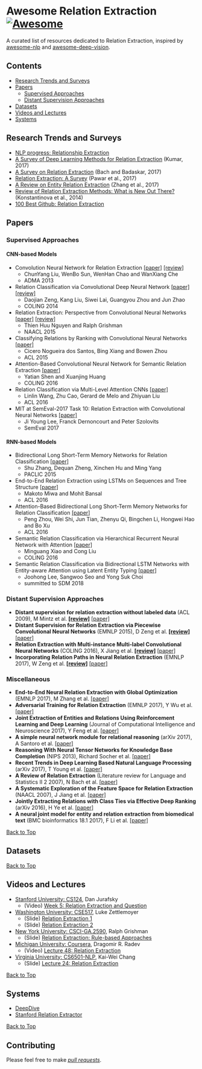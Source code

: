 # Awesome Relation Extraction [![Awesome](https://awesome.re/badge.svg)](https://awesome.re)
A curated list of resources dedicated to Relation Extraction, inspired by [awesome-nlp](https://github.com/keon/awesome-nlp) and [awesome-deep-vision](https://github.com/kjw0612/awesome-deep-vision).


## Contents
* [Research Trends and Surveys](#research-trends-and-surveys)
* [Papers](#papers)
	* [Supervised Approaches](#supervised-approaches)
	* [Distant Supervision Approaches](#distant-supervision-approaches)
* [Datasets](#datasets)
* [Videos and Lectures](#videos-and-lectures)
* [Systems](systems)


## Research Trends and Surveys
* [NLP progress: Relationship Extraction](https://nlpprogress.com/english/relationship_extraction.html)
* [A Survey of Deep Learning Methods for Relation Extraction](https://arxiv.org/abs/1705.03645) (Kumar, 2017)
* [A Survey on Relation Extraction](http://www.cs.cmu.edu/~nbach/papers/A-survey-on-Relation-Extraction-Slides.pdf) (Bach and Badaskar, 2017)
* [Relation Extraction: A Survey](https://arxiv.org/abs/1712.05191) (Pawar et al., 2017)
* [A Review on Entity Relation Extraction](https://ieeexplore.ieee.org/stamp/stamp.jsp?arnumber=8269916) (Zhang et al., 2017)
* [Review of Relation Extraction Methods: What is New Out There?](http://pers-www.wlv.ac.uk/~in0988/documents/aist-final.pdf) (Konstantinova et al., 2014)
* [100 Best Github: Relation Extraction](http://meta-guide.com/software-meta-guide/100-best-github-relation-extraction)


## Papers

### Supervised Approaches
#### CNN-based Models
* Convolution Neural Network for Relation Extraction [[paper]](https://link.springer.com/chapter/10.1007/978-3-642-53917-6_21) [[review]](/relation_extraction/Relation_Neural_Network_for_Relation_Extraction.md)
	* ChunYang Liu, WenBo Sun, WenHan Chao and WanXiang Che
	* ADMA 2013
* Relation Classification via Convolutional Deep Neural Network [[paper]](http://www.aclweb.org/anthology/C14-1220) [[review]](/relation_extraction/Relation_Classification_via_Convolutional_Deep_Neural_Network.md)
	* Daojian Zeng, Kang Liu, Siwei Lai, Guangyou Zhou and Jun Zhao
	* COLING 2014
* Relation Extraction: Perspective from Convolutional Neural Networks [[paper]](http://www.cs.nyu.edu/~thien/pubs/vector15.pdf) [[review]](/relation_extraction/Relation_Extraction-Perspective_from_Convolutional_Neural_Networks.md)
	* Thien Huu Nguyen and Ralph Grishman
	* NAACL 2015
* Classifying Relations by Ranking with Convolutional Neural Networks [[paper]](https://arxiv.org/abs/1504.06580)
	* Cicero Nogueira dos Santos, Bing Xiang and Bowen Zhou
	* ACL 2015
* Attention-Based Convolutional Neural Network for Semantic Relation Extraction [[paper]](http://www.aclweb.org/anthology/C16-1238)
	* Yatian Shen and Xuanjing Huang
	* COLING 2016
* Relation Classification via Multi-Level Attention CNNs [[paper]](http://aclweb.org/anthology/P16-1123)
	* Linlin Wang, Zhu Cao, Gerard de Melo and Zhiyuan Liu
	* ACL 2016
* MIT at SemEval-2017 Task 10: Relation Extraction with Convolutional Neural Networks [[paper]](https://aclanthology.info/pdf/S/S17/S17-2171.pdf)
	* Ji Young Lee, Franck Dernoncourt and Peter Szolovits
	* SemEval 2017

#### RNN-based Models
* Bidirectional Long Short-Term Memory Networks for Relation Classification [[paper]](http://www.aclweb.org/anthology/Y15-1009)
	* Shu Zhang, Dequan Zheng, Xinchen Hu and Ming Yang
	* PACLIC 2015
* End-to-End Relation Extraction using LSTMs on Sequences and Tree Structure [[paper]](https://arxiv.org/abs/1601.00770)
	* Makoto Miwa and Mohit Bansal
	* ACL 2016
* Attention-Based Bidirectional Long Short-Term Memory Networks for Relation Classification [[paper]](http://anthology.aclweb.org/P16-2034)
	* Peng Zhou, Wei Shi, Jun Tian, Zhenyu Qi, Bingchen Li, Hongwei Hao and Bo Xu
	* ACL 2016
* Semantic Relation Classification via Hierarchical Recurrent Neural Network with Attention [[paper]](http://www.aclweb.org/anthology/C16-1119)
	* Minguang Xiao and Cong Liu
	* COLING 2016
* Semantic Relation Classification via Bidirectional LSTM Networks with Entity-aware Attention using Latent Entity Typing [[paper]]()
	* Joohong Lee, Sangwoo Seo and Yong Suk Choi
	* summitted to SDM 2018

	
	

### Distant Supervision Approaches
* **Distant supervision for relation extraction without labeled data** (ACL 2009), M Mintz et al. **[[review]](/relation_extraction/Distant_supervision_for_relation_extraction_without_labeled_data.md)** [[paper]](https://web.stanford.edu/~jurafsky/mintz.pdf)
* **Distant Supervision for Relation Extraction via Piecewise Convolutional Neural Networks** (EMNLP 2015), D Zeng et al. **[[review]](/relation_extraction/Distant_Supervision_for_Relation_Extraction_via_Piecewise_Convolutional_Neural_Networks.md)** [[paper]](http://www.emnlp2015.org/proceedings/EMNLP/pdf/EMNLP203.pdf)
* **Relation Extraction with Multi-instance Multi-label Convolutional Neural Networks** (COLING 2016), X Jiang et al. **[[review]](/relation_extraction/Relation_Extraction_with_Multi-instance_Multi-label_Convolutional_Neural_Networks.md)** [[paper]](https://pdfs.semanticscholar.org/8731/369a707046f3f8dd463d1fd107de31d40a24.pdf)
* **Incorporating Relation Paths in Neural Relation Extraction** (EMNLP 2017), W Zeng et al. **[[review]](/relation_extraction/Incorporating_Relation_Paths_in_Neural_Relation_Extraction.md)** [[paper]](http://aclweb.org/anthology/D17-1186)


### Miscellaneous

* **End-to-End Neural Relation Extraction with Global Optimization** (EMNLP 2017), M Zhang et al. [[paper]](https://pdfs.semanticscholar.org/0359/cde335fadcfe6f3407722c1a8cc620d0fe8c.pdf)
* **Adversarial Training for Relation Extraction** (EMNLP 2017), Y Wu et al. [[paper]](https://people.eecs.berkeley.edu/~russell/papers/emnlp17-relation.pdf)
* **Joint Extraction of Entities and Relations Using Reinforcement Learning and Deep Learning** (Journal of Computational Intelligence and Neuroscience 2017), Y Feng et al. [[paper]](https://www.hindawi.com/journals/cin/2017/7643065/)
* **A simple neural network module for relational reasoning** (arXiv 2017), A Santoro et al. [[paper]](https://arxiv.org/abs/1706.01427)
* **Reasoning With Neural Tensor Networks for Knowledge Base Completion** (NIPS 2013), Richard Socher et al. [[paper]](https://papers.nips.cc/paper/5028-reasoning-with-neural-tensor-networks-for-knowledge-base-completion.pdf)
* **Recent Trends in Deep Learning Based Natural Language Processing** (arXiv 2017), T Young et al. [[paper]](https://arxiv.org/abs/1708.02709)
* **A Review of Relation Extraction** (Literature review for Language and Statistics II 2 2007), N Bach et al. [[paper]](http://www.cs.cmu.edu/~nbach/papers/A-survey-on-Relation-Extraction.pdf)
* **A Systematic Exploration of the Feature Space for Relation Extraction** (NAACL 2007), J Jiang et al. [[paper]](http://sifaka.cs.uiuc.edu/czhai/pub/hlt07-rel.pdf)
* **Jointly Extracting Relations with Class Ties via Effective Deep Ranking** (arXiv 2016), H Ye et al. [[paper]](https://arxiv.org/abs/1612.07602)
* **A neural joint model for entity and relation extraction from biomedical text** (BMC bioinformatics 18.1 2017), F Li et al. [[paper]](https://bmcbioinformatics.biomedcentral.com/articles/10.1186/s12859-017-1609-9)

[Back to Top](#contents)


## Datasets


[Back to Top](#contents)


## Videos and Lectures
* [Stanford University: CS124](https://web.stanford.edu/class/cs124/), Dan Jurafsky
	* (Video) [Week 5: Relation Extraction and Question](https://www.youtube.com/watch?v=5SUzf6252_0&list=PLaZQkZp6WhWyszpcteV4LFgJ8lQJ5WIxK&ab_channel=FromLanguagestoInformation)
* [Washington University: CSE517](https://courses.cs.washington.edu/courses/cse517/), Luke Zettlemoyer
	* (Slide) [Relation Extraction 1](https://courses.cs.washington.edu/courses/cse517/13wi/slides/cse517wi13-RelationExtraction.pdf)
	* (Slide) [Relation Extraction 2](https://courses.cs.washington.edu/courses/cse517/13wi/slides/cse517wi13-RelationExtractionII.pdf)
* [New York University: CSCI-GA.2590](https://cs.nyu.edu/courses/spring17/CSCI-GA.2590-001/), Ralph Grishman
	* (Slide) [Relation Extraction: Rule-based Approaches](https://cs.nyu.edu/courses/spring17/CSCI-GA.2590-001/DependencyPaths.pdf)
* [Michigan University: Coursera](https://ai.umich.edu/portfolio/natural-language-processing/), Dragomir R. Radev
	* (Video) [Lecture 48: Relation Extraction](https://www.youtube.com/watch?v=TbrlRei_0h8&ab_channel=ArtificialIntelligence-AllinOne)
* [Virginia University: CS6501-NLP](http://web.cs.ucla.edu/~kwchang/teaching/NLP16/), Kai-Wei Chang
	* (Slide) [Lecture 24: Relation Extraction](http://web.cs.ucla.edu/~kwchang/teaching/NLP16/slides/24-relation.pdf)


[Back to Top](#contents)


## Systems
* [DeepDive](http://deepdive.stanford.edu/)
* [Stanford Relation Extractor](https://nlp.stanford.edu/software/relationExtractor.html)

[Back to Top](#contents)


## Contributing
Please feel free to make *[pull requests](https://github.com/roomylee/awesome-relation-extraction/pulls)*.
